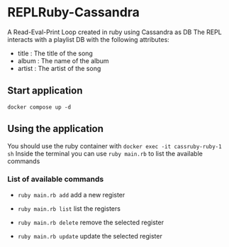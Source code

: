 # REPLRuby-Cassandra

A Read-Eval-Print Loop created in ruby using Cassandra as DB
The REPL interacts with a playlist DB with the following attributes:
- title : The title of the song
- album : The name of the album
- artist : The artist of the song

## Start application

`docker compose up -d`

## Using the application

You should use the ruby container with `docker exec -it cassruby-ruby-1 sh`
Inside the terminal you can use `ruby main.rb` to list the available commands

### List of available commands

- `ruby main.rb add` add a new register
  
- `ruby main.rb list` list the registers
  
- `ruby main.rb delete` remove the selected register
  
- `ruby main.rb update` update the selected register
